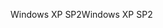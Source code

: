 <span data-ttu-id="477c3-101">Windows XP SP2</span><span class="sxs-lookup"><span data-stu-id="477c3-101">Windows XP SP2</span></span>